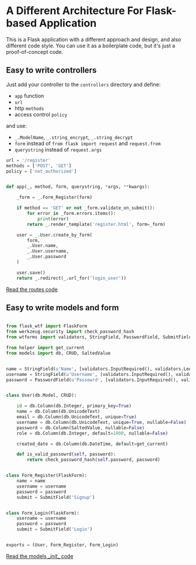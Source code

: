 
# A Different Architecture For Flask-based Application

This is a Flask application with a different approach and design, and also different code style.
You can use it as a boilerplate code, but it's just a proof-of-concept code.

## Easy to write controllers

Just add your controller to the `controllers` directory and define:

* `app` function
* `url`
* http `methods`
* access control `policy`

and use:
* `_.ModelName`, `_.string_encrypt`, `_.string_decrypt`
* `form` instead of `from flask import request` and `request.from`
* `querystring` instead of `request.args`

```Python
url = '/register'
methods = ['POST', 'GET']
policy = ['not_authorized']


def app(_, method, form, querystring, *args, **kwargs):

    _form = _.Form_Register(form)

    if method == 'GET' or not _form.validate_on_submit():
        for error in _form.errors.items():
            print(error)
        return _.render_template('register.html', form=_form)

    user = _.User.create_by_form(
        form,
        _.User.name,
        _.User.username,
        _.User.password
    )

    user.save()
    return _.redirect(_.url_for('login_user'))
```

[Read the routes code](app/app/routes.py)

## Easy to write models and form

```Python

from flask_wtf import FlaskForm
from werkzeug.security import check_password_hash
from wtforms import validators, StringField, PasswordField, SubmitField

from helper import get_current
from models import db, CRUD, SaltedValue


name = StringField(u'Name', [validators.InputRequired(), validators.Length(min=3, max=32)])
username = StringField(u'Username', [validators.InputRequired(), validators.Length(min=3, max=32)])
password = PasswordField(u'Passowrd', [validators.InputRequired(), validators.Length(min=8, max=128)])


class User(db.Model, CRUD):

    id = db.Column(db.Integer, primary_key=True)
    name = db.Column(db.UnicodeText)
    email = db.Column(db.UnicodeText, unique=True)
    username = db.Column(db.UnicodeText, unique=True, nullable=False)
    password = db.Column(SaltedValue, nullable=False)
    role = db.Column(db.Integer, default=1000, nullable=False)

    created_date = db.Column(db.DateTime, default=get_current)

    def is_valid_passowrd(self, password):
        return check_password_hash(self.password, password)


class Form_Register(FlaskForm):
    name = name
    username = username
    password = password
    submit = SubmitField('Signup')


class Form_Login(FlaskForm):
    username = username
    password = password
    submit = SubmitField('Login')


exports = (User, Form_Register, Form_Login)

```

[Read the models \__init__ code](app/app/models/__init__.py#L119)
